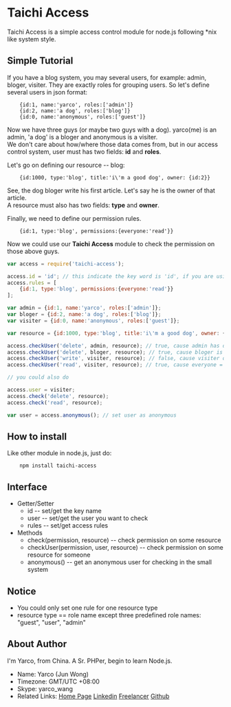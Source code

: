 Taichi Access
=============
Taichi Access is a simple access control module for node.js following \*nix like system style.

Simple Tutorial
---------------
If you have a blog system, you may several users, for example: admin, bloger, visiter. They are exactly roles for grouping users. So let's define several users in json format:

		{id:1, name:'yarco', roles:['admin']}
		{id:2, name:'a dog', roles:['blog']}
		{id:0, name:'anonymous', roles:['guest']}

Now we have three guys (or maybe two guys with a dog). yarco(me) is an admin, 'a dog' is a bloger and anonymous is a visiter.  
We don't care about how/where those data comes from, but in our access control system, user must has two fields: **id** and **roles**.

Let's go on defining our resource -- blog:

		{id:1000, type:'blog', title:'i\'m a good dog', owner: {id:2}}

See, the dog bloger write his first article. Let's say he is the owner of that article.  
A resource must also has two fields: **type** and **owner**.  

Finally, we need to define our permission rules.

		{id:1, type:'blog', permissions:{everyone:'read'}}

Now we could use our **Taichi Access** module to check the permission on those above guys.

```javascript
var access = require('taichi-access');

access.id = 'id'; // this indicate the key word is 'id', if you are using something like {_id:1}, then it should be _id
access.rules = [
	{id:1, type:'blog', permissions:{everyone:'read'}}
];

var admin = {id:1, name:'yarco', roles:['admin']};
var bloger = {id:2, name:'a dog', roles:['blog']};
var visiter = {id:0, name:'anonymous', roles:['guest']};

var resource = {id:1000, type:'blog', title:'i\'m a good dog', owner: {id:2}};

access.checkUser('delete', admin, resource); // true, cause admin has delete rights 
access.checkUser('delete', bloger, resource); // true, cause bloger is the owner of the resource
access.checkUser('write', visiter, resource); // false, cause visiter don't have rights to write blog
access.checkUser('read', visiter, resource); // true, cause everyone = read is set in permissions

// you could also do

access.user = visiter;
access.check('delete', resource); 
access.check('read', resource);

var user = access.anonymous(); // set user as anonymous
```

How to install
---------------
Like other module in node.js, just do:

		npm install taichi-access

Interface
----------
* Getter/Setter
	* id -- set/get the key name
	* user -- set/get the user you want to check
	* rules -- set/get access rules
* Methods
	* check(permission, resource) -- check permission on some resource
	* checkUser(permission, user, resource) -- check permission on some resource for someone
	* anonymous() -- get an anonymous user for checking in the small system

Notice
--------
* You could only set one rule for one resource type
* resource type == role name except three predefined role names: "guest", "user", "admin"

About Author
------------
I'm Yarco, from China.
A Sr. PHPer, begin to learn Node.js.

* Name: Yarco (Jun Wong)
* Timezone: GMT/UTC +08:00
* Skype: yarco_wang
* Related Links: [Home Page][homepage] [Linkedin][yco_at_linkedin] [Freelancer][yco_at_freelancer] [Github][yco_at_github]

[homepage]:http://bbish.net
[yco_at_linkedin]:http://www.linkedin.com/in/yarcowang
[yco_at_freelancer]:http://www.freelancer.com/u/yarco.html
[yco_at_github]:https://github.com/yarcowang
